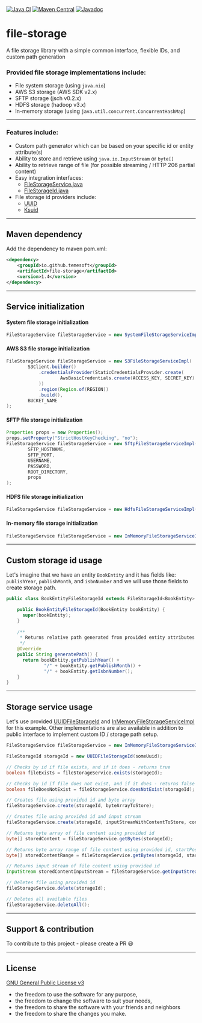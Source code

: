 [![Java CI](https://github.com/temesoft/file-storage/actions/workflows/main.yml/badge.svg)](https://github.com/temesoft/file-storage/actions/workflows/main.yml)
[![Maven Central](https://maven-badges.herokuapp.com/maven-central/io.github.temesoft/file-storage/badge.svg)](https://maven-badges.herokuapp.com/maven-central/io.github.temesoft/file-storage)
[![Javadoc](https://javadoc.io/badge2/io.github.temesoft/file-storage/javadoc.svg)](https://javadoc.io/doc/io.github.temesoft/file-storage)


# file-storage #

A file storage library with a simple common interface, flexible IDs, and custom path generation

### Provided file storage implementations include:

- File system storage (using `java.nio`)
- AWS S3 storage (AWS SDK v2.x)
- SFTP storage (jsch v0.2.x)
- HDFS storage (hadoop v3.x)
- In-memory storage (using `java.util.concurrent.ConcurrentHashMap`)

------

### Features include:
- Custom path generator which can be based on your specific id or entity attribute(s)
- Ability to store and retrieve using `java.io.InputStream` or `byte[]`
- Ability to retrieve range of file (for possible streaming / HTTP 206 partial content)
- Easy integration interfaces:
  - [FileStorageService.java](src/main/java/com/temesoft/fs/FileStorageService.java)
  - [FileStorageId.java](src/main/java/com/temesoft/fs/FileStorageId.java)
- File storage id providers include: 
  - [UUID](src/main/java/com/temesoft/fs/UUIDFileStorageId.java)
  - [Ksuid](src/main/java/com/temesoft/fs/KsuidFileStorageId.java)

-------

## Maven dependency

Add the dependency to maven pom.xml:

```xml
<dependency>
    <groupId>io.github.temesoft</groupId>
    <artifactId>file-storage</artifactId>
    <version>1.4</version>
</dependency>
```

-------

## Service initialization

#### System file storage initialization
```java
FileStorageService fileStorageService = new SystemFileStorageServiceImpl("/some/root/path");
```

#### AWS S3 file storage initialization
```java
FileStorageService fileStorageService = new S3FileStorageServiceImpl(
        S3Client.builder()
            .credentialsProvider(StaticCredentialsProvider.create(
                    AwsBasicCredentials.create(ACCESS_KEY, SECRET_KEY)
            ))
            .region(Region.of(REGION))
            .build(), 
        BUCKET_NAME
);
```

#### SFTP file storage initialization
```java
Properties props = new Properties();
props.setProperty("StrictHostKeyChecking", "no");
FileStorageService fileStorageService = new SftpFileStorageServiceImpl(
        SFTP_HOSTNAME,
        SFTP_PORT,
        USERNAME,
        PASSWORD,
        ROOT_DIRECTORY,
        props
);
```


#### HDFS file storage initialization
```java
FileStorageService fileStorageService = new HdfsFileStorageServiceImpl(hdfsFileSystem);
```

#### In-memory file storage initialization
```java
FileStorageService fileStorageService = new InMemoryFileStorageServiceImpl();
```
-------

## Custom storage id usage

Let's imagine that we have an entity `BookEntity` and it has fields like: `publishYear`, `publishMonth`, and `isbnNumber`
and we will use those fields to create storage path.

```java
public class BookEntityFileStorageId extends FileStorageId<BookEntity> {

    public BookEntityFileStorageId(BookEntity bookEntity) {
      super(bookEntity);
    }
  
    /**
     * Returns relative path generated from provided entity attributes
     */
    @Override
    public String generatePath() {
      return bookEntity.getPublishYear() + 
              "/" + bookEntity.getPublishMonth() + 
              "/" + bookEntity.getIsbnNumber();
    }
}
```

-------

## Storage service usage
Let's use provided [UUIDFileStorageId](src/main/java/com/temesoft/fs/UUIDFileStorageId.java) and
[InMemoryFileStorageServiceImpl](src/main/java/com/temesoft/fs/InMemoryFileStorageServiceImpl.java) for this example.
Other implementations are also available in addition to public interface to implement custom ID / storage path setup.
```java
FileStorageService fileStorageService = new InMemoryFileStorageServiceImpl();

FileStorageId storageId = new UUIDFileStorageId(someUuid);

// Checks by id if file exists, and if it does - returns true
boolean fileExists = fileStorageService.exists(storageId);

// Checks by id if file does not exist, and if it does - returns false
boolean fileDoesNotExist = fileStorageService.doesNotExist(storageId);

// Creates file using provided id and byte array
fileStorageService.create(storageId, byteArrayToStore);

// Creates file using provided id and input stream
fileStorageService.create(storageId, inputStreamWithContentToStore, contentSize);

// Returns byte array of file content using provided id
byte[] storedContent = fileStorageService.getBytes(storageId);

// Returns byte array range of file content using provided id, startPosition and endPosition
byte[] storedContentRange = fileStorageService.getBytes(storageId, startPosition, endPosition);

// Returns input stream of file content using provided id
InputStream storedContentInputStream = fileStorageService.getInputStream(storageId);

// Deletes file using provided id
fileStorageService.delete(storageId);

// Deletes all available files
fileStorageService.deleteAll();
```

-------

## Support & contribution
To contribute to this project - please create a PR :smiley:

-------

## License
[GNU General Public License v3](https://www.gnu.org/licenses/quick-guide-gplv3.html)

* the freedom to use the software for any purpose,
* the freedom to change the software to suit your needs,
* the freedom to share the software with your friends and neighbors
* the freedom to share the changes you make.
